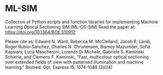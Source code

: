 # ML-SIM

Collection of Python scripts and function libraries for implementing Machine Learning Optical Sectioning SIM (ML-OS-SIM) 
Read the paper at: https://doi.org/10.1364/BOE.510912

Please cite as: Edward N. Ward, Rebecca M. McClelland, Jacob R. Lamb, Roger Rubio-Sánchez, Charles N. Christensen, Bismoy Mazumder, Sofia Kapsiani, Luca Mascheroni, Lorenzo Di Michele, Gabriele S. Kaminski Schierle, and Clemens F. Kaminski, "Fast, multicolour optical sectioning over extended fields of view with patterned illumination and machine learning," Biomed. Opt. Express 15, 1074-1088 (2024)

